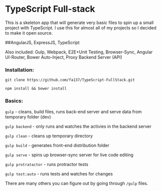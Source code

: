# TypeScript Full-stack

This is a skeleton app that will generate very basic files to spin up a small project with TypeScript. 
I use this for almost all of my projects so I decided to make it open source. 


##AngularJS, ExpressJS, TypeScript

Also included: Gulp, Webpack, E2E+Unit Testing, Browser-Sync, Angular UI-Router, Bower Auto-Inject, Proxy Backend Server (API)


### Installation:

```
git clone https://github.com/fa137/TypeScript-FullStack.git

npm install && bower install
```

### Basics:

`gulp` - cleans, build files, runs back-end server and serve data from temporary folder (dev)

`gulp backend` - only runs and watches the activies in the backend server

`gulp clean` - cleans up temporary directory

`gulp build` - generates front-end distribution folder

`gulp serve` - spins up browser-sync server for live code editing

`gulp protratactor` - runs protractor tests

`gulp test:auto` - runs tests and watches for changes


There are many others you can figure out by going through `/gulp` files. 